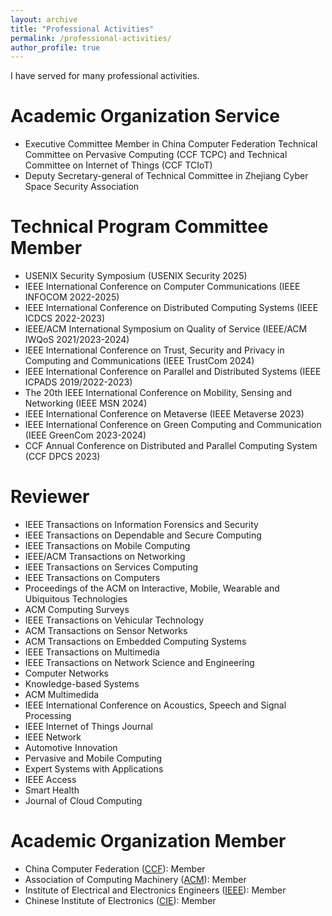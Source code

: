 ```yaml
---
layout: archive
title: "Professional Activities"
permalink: /professional-activities/
author_profile: true
---
```

I have served for many professional activities.

Academic Organization Service
======
* Executive Committee Member in China Computer Federation Technical Committee on Pervasive Computing (CCF TCPC) and Technical Committee on Internet of Things (CCF TCIoT)
* Deputy Secretary-general of Technical Committee in Zhejiang Cyber Space Security Association

Technical Program Committee Member
======
* USENIX Security Symposium (USENIX Security 2025)
* IEEE International Conference on Computer Communications (IEEE INFOCOM 2022-2025)
* IEEE International Conference on Distributed Computing Systems (IEEE ICDCS 2022-2023)
* IEEE/ACM International Symposium on Quality of Service (IEEE/ACM IWQoS 2021/2023-2024)
* IEEE International Conference on Trust, Security and Privacy in Computing and Communications (IEEE TrustCom 2024)
* IEEE International Conference on Parallel and Distributed Systems (IEEE ICPADS 2019/2022-2023)
* The 20th IEEE International Conference on Mobility, Sensing and Networking (IEEE MSN 2024)
* IEEE International Conference on Metaverse (IEEE Metaverse 2023)
* IEEE International Conference on Green Computing and Communication (IEEE GreenCom 2023-2024)
* CCF Annual Conference on Distributed and Parallel Computing System (CCF DPCS 2023)

Reviewer
======
* IEEE Transactions on Information Forensics and Security
* IEEE Transactions on Dependable and Secure Computing
* IEEE Transactions on Mobile Computing
* IEEE/ACM Transactions on Networking
* IEEE Transactions on Services Computing
* IEEE Transactions on Computers
* Proceedings of the ACM on Interactive, Mobile, Wearable and Ubiquitous Technologies
* ACM Computing Surveys
* IEEE Transactions on Vehicular Technology
* ACM Transactions on Sensor Networks
* ACM Transactions on Embedded Computing Systems
* IEEE Transactions on Multimedia
* IEEE Transactions on Network Science and Engineering
* Computer Networks
* Knowledge-based Systems
* ACM Multimedida
* IEEE International Conference on Acoustics, Speech and Signal Processing
* IEEE Internet of Things Journal
* IEEE Network
* Automotive Innovation
* Pervasive and Mobile Computing
* Expert Systems with Applications
* IEEE Access
* Smart Health
* Journal of Cloud Computing

Academic Organization Member
======
* China Computer Federation ([CCF](https://www.ccf.org.cn/)): Member
* Association of Computing Machinery ([ACM](https://www.acm.org/)): Member
* Institute of Electrical and Electronics Engineers ([IEEE](https://www.ieee.org)): Member
* Chinese Institute of Electronics ([CIE](https://www.cie.org.cn/)): Member